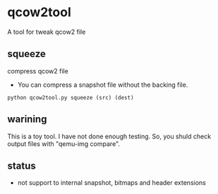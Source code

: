 # qcow2tool
A tool for tweak qcow2 file

## squeeze
compress qcow2 file
- You can compress a snapshot file without the backing file. 

```
python qcow2tool.py squeeze (src) (dest)
```

## warining
This is a toy tool. I have not done enough testing.
So, you shuld check output files with "qemu-img compare".

## status
- not support to internal snapshot, bitmaps and header extensions

